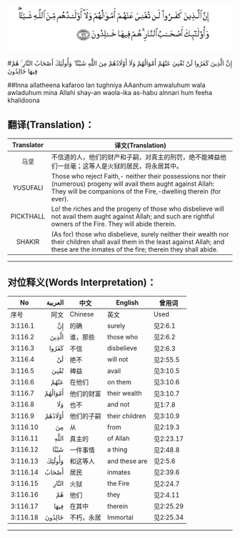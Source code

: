 ![003:116](images/003_116.gif)

#إِنَّ الَّذِينَ كَفَرُوا لَنْ تُغْنِيَ عَنْهُمْ أَمْوَالُهُمْ وَلَا أَوْلَادُهُمْ مِنَ اللَّهِ شَيْئًا ۖ وَأُولَٰئِكَ أَصْحَابُ النَّارِ ۚ هُمْ فِيهَا خَالِدُونَ 

##Inna allatheena kafaroo lan tughniya AAanhum amwaluhum wala awladuhum mina Allahi shay-an waola-ika as-habu alnnari hum feeha khalidoona 

## 翻译(Translation)：

| Translator | 译文(Translation)                                            |
| :--------: | ------------------------------------------------------------ |
|    马坚    | 不信道的人，他们的财产和子嗣，对真主的刑罚，绝不能裨益他们一丝毫；这等人是火狱的居民，将永居其中。 |
|  YUSUFALI  | Those who reject Faith,- neither their possessions nor their (numerous) progeny will avail them aught against Allah: They will be companions of the Fire,-dwelling therein (for ever). |
| PICKTHALL  | Lo! the riches and the progeny of those who disbelieve will not avail them aught against Allah; and such are rightful owners of the Fire. They will abide therein. |
|   SHAKIR   | (As for) those who disbelieve, surely neither their wealth nor their children shall avail them in the least against Allah; and these are the inmates of the fire; therein they shall abide. |

---

## 对位释义(Words Interpretation)：

| No   | العربية | 中文    | English | 曾用词 |
| ---- | ------: | ------- | ------- | ------ |
| 序号 |    阿文 | Chinese | 英文    | Used   |
| 3:116.1  | إِنَّ      | 的确       | surely         | 见2:6.1   |
| 3:116.2  | الَّذِينَ   | 谁，那些   | those who      | 见2:6.2   |
| 3:116.3  | كَفَرُوا   | 不信       | disbelieve     | 见2:6.3   |
| 3:116.4  | لَنْ      | 绝不       | will not       | 见2:55.5  |
| 3:116.5  | تُغْنِيَ    | 裨益       | avail          | 见3:10.5  |
| 3:116.6  | عَنْهُمْ    | 在他们     | on them        | 见3:10.6  |
| 3:116.7  | أَمْوَالُهُمْ | 他们的财富 | their wealth   | 见3:10.7  |
| 3:116.8  | وَلَا     | 也不       | and not        | 见1:7.8   |
| 3:116.9  | أَوْلَادُهُمْ | 他们的子嗣 | their children | 见3:10.9  |
| 3:116.10 | مِنَ      | 从         | from           | 见2:19.3 |
| 3:116.11 |    اللَّهِ | 真主的     | of Allah       | 见2:23.17 |
| 3:116.12 | شَيْئًا    | 一件事情   | a thing        | 见2:48.8  |
| 3:116.13 | وَأُولَٰئِكَ  | 和这等人   | and these are  | 见2:5.6   |
| 3:116.14 | أَصْحَابُ   | 居民       | inmates        | 见2:39.6  |
| 3:116.15 | النَّارِ   | 火狱       | the Fire       | 见2:24.7  |
| 3:116.16 | هُمْ      | 他们       | they           | 见2:4.11  |
| 3:116.17 | فِيهَا    | 在其中     | therein        | 见2:25.29 |
| 3:116.18 | خَالِدُونَ  | 不朽，永居 | Immortal       | 见2:25.34 |

---
